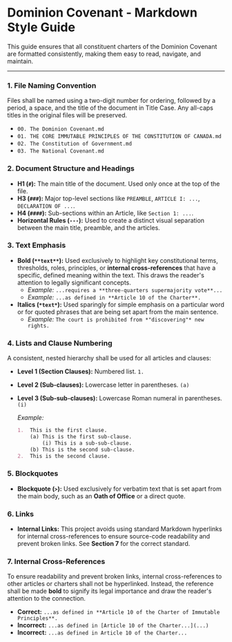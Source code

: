 # Dominion Covenant - Markdown Style Guide

This guide ensures that all constituent charters of the Dominion Covenant are formatted consistently, making them easy to read, navigate, and maintain.

---

### 1. File Naming Convention

Files shall be named using a two-digit number for ordering, followed by a period, a space, and the title of the document in Title Case. Any all-caps titles in the original files will be preserved.

*   `00. The Dominion Covenant.md`
*   `01. THE CORE IMMUTABLE PRINCIPLES OF THE CONSTITUTION OF CANADA.md`
*   `02. The Constitution of Government.md`
*   `03. The National Covenant.md`

### 2. Document Structure and Headings

*   **H1 (`#`):** The main title of the document. Used only once at the top of the file.
*   **H3 (`###`):** Major top-level sections like `PREAMBLE`, `ARTICLE I: ...`, `DECLARATION OF ...`.
*   **H4 (`####`):** Sub-sections within an Article, like `Section 1: ...`.
*   **Horizontal Rules (`---`):** Used to create a distinct visual separation between the main title, preamble, and the articles.

### 3. Text Emphasis

*   **Bold (`**text**`):** Used exclusively to highlight key constitutional terms, thresholds, roles, principles, or **internal cross-references** that have a specific, defined meaning within the text. This draws the reader's attention to legally significant concepts.
    *   *Example:* `...requires a **three-quarters supermajority vote**...`
    *   *Example:* `...as defined in **Article 10 of the Charter**.`
*   **Italics (`*text*`):** Used sparingly for simple emphasis on a particular word or for quoted phrases that are being set apart from the main sentence.
    *   *Example:* `The court is prohibited from *"discovering"* new rights.`

### 4. Lists and Clause Numbering

A consistent, nested hierarchy shall be used for all articles and clauses:

*   **Level 1 (Section Clauses):** Numbered list. `1.`
*   **Level 2 (Sub-clauses):** Lowercase letter in parentheses. `(a)`
*   **Level 3 (Sub-sub-clauses):** Lowercase Roman numeral in parentheses. `(i)`

    *Example:*
    ```markdown
    1.  This is the first clause.
        (a) This is the first sub-clause.
            (i) This is a sub-sub-clause.
        (b) This is the second sub-clause.
    2.  This is the second clause.
    ```

### 5. Blockquotes

*   **Blockquote (`>`):** Used exclusively for verbatim text that is set apart from the main body, such as an **Oath of Office** or a direct quote.

### 6. Links

*   **Internal Links:** This project avoids using standard Markdown hyperlinks for internal cross-references to ensure source-code readability and prevent broken links. See **Section 7** for the correct standard.

### 7. Internal Cross-References

To ensure readability and prevent broken links, internal cross-references to other articles or charters shall not be hyperlinked. Instead, the reference shall be made **bold** to signify its legal importance and draw the reader's attention to the connection.

*   **Correct:** `...as defined in **Article 10 of the Charter of Immutable Principles**.`
*   **Incorrect:** `...as defined in [Article 10 of the Charter...](...)`
*   **Incorrect:** `...as defined in Article 10 of the Charter...`